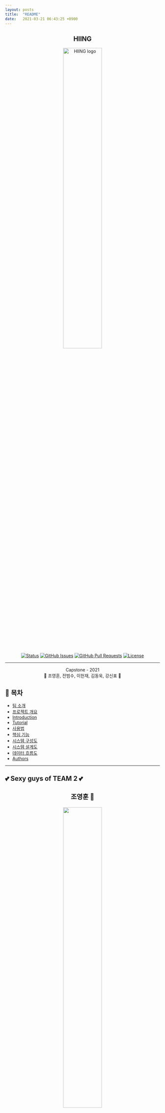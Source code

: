 ```yaml
---
layout: posts
title:  "README"
date:   2021-03-21 06:43:25 +0900
---
```



<h2 align="center">HIING</h2>

<p align="center">
  <a href="http://www.hiing.ml/" rel="noopener">
 <img width="50%" src="assets/img/logo.png" alt="HIING logo"></a>
</p>


<div align="center">

  [![Status](https://img.shields.io/badge/status-active-success.svg)]()
  [![GitHub Issues](https://img.shields.io/github/issues/kookmin-sw/capstone-2021-2021-2.svg)](https://github.com/kookmin-sw/capstone-2021-2/issues)
  [![GitHub Pull Requests](https://img.shields.io/github/issues-pr/kookmin-sw/capstone-2021-2.svg)](https://github.com/kookmin-sw/capstone-2021-2/pulls)
  [![License](https://img.shields.io/badge/license-MIT-blue.svg)](/LICENSE)

</div>

---

<p align="center"> Capstone - 2021
    <br> 
    🤖 조영훈, 전범수, 이헌재, 김동욱, 강신표 🤖
</p>

## 📝 목차
+ [팀 소개](#team)
+ [프로젝트 개요](#overview)
+ [Introduction](#intro)
+ [Tutorial](#tutorial)
+ [사용법](#usage)
+ [핵심 기능](#core_function)
+ [시스템 구성도](#system_diagram)
+ [시스템 설계도](#system_design)
+ [데이터 흐름도](#data_flow)
+ [Authors](#authors)

***

## 💕 Sexy guys of TEAM 2 💕 <a name = "team"></a>
<h2>
  <p align="center">
    조영훈 &#128060;
  </p>
  <p align="center">
    <img src="assets/img/younghoon.jpg", width="50%">
  </p>
</h2>

```jsx
학번 : 20153223
#팀장 #뭐라써 #일단 #비워놔줘
``` 

***

<h2>
  <p align="center">
    전범수 &#128047;
  </p>
  <p align="center">
    <img src="assets/img/beomsu.jpg", width="50%">
  </p>
</h2>

```jsx
학번 : 20153223
#비둘기
```

***

<h2>
  <p align="center">
    강신표 &#128018;
  </p>
  <p align="center">
    <img src="assets/img/comma.jpg", width="50%">
  </p>
</h2>

```jsx
학번 : 20163081
#전문바리스타🍹 #Comma #thedotio #thedotiolounge
``` 

***

<h2>
  <p align="center">
    이헌재 &#128055;
  </p>
  <p align="center">
    <img src="assets/img/heonjae.jpg", width="50%">
  </p>
</h2>

```jsx
학번 : 20163148
#잘먹고잘살자 #펭-하
```

***

<h2>
  <p align="center">
    김동욱 &#128039;	
  </p>
  <p align="center">
    <img src="assets/img/wooki.jpg", width="50%">
  </p>
</h2>

```jsx
학번 : 20163090
#너랑 #나랑 #슬랑 #제4대 #소프트웨어융합대학 #학생회장 #크크큭
```

<br>

---

## 🧐 Ⅰ. 프로젝트 개요 <a name = "overview"></a>
z
z
z
z
z

<br>


## 🎥 Ⅱ. Introduction <a name = "intro"></a>
### 계획서 영상 

<!-- {% include video.html id="NRNmtivPw1g" %} 
{% youtube "https://youtu.be/NRNmtivPw1g" %} -->

[![HIING](https://img.youtube.com/vi/NRNmtivPw1g/hqdefault.jpg)](https://youtu.be/NRNmtivPw1g)


<br>

## 💭 Ⅲ. Tutorial <a name = "tutorial"></a>

추후 동영상 추가 예정

<br>


## 🎈 Ⅳ. 사용법 <a name = "usage"></a>
### Example:

> 홍홍홍

**Definition:**

잉잉잉

**Example:**

앙앙앙

<br>

## 🔍 Ⅴ. 핵심 기능 <a name = "core_function"></a>
> **나만의 컨텐츠 만들기**

![function_1](assets/img/function_1.png)

<br>
<br>

> **컨텐츠 풀이(QUIZ) 및 문제 진행 방식**

![function_2](assets/img/function_2.png)

<br>
<br>

> **QUIZ 결과 통계화 및 서비스**

![function_3](assets/img/function_3.png)

<br>
<br>

## 🔍 Ⅵ. 시스템 구성도 <a name = "system_diagram"></a>
![diagram](assets/img/diagram.png)

<br>
<br>

## 🛠 Ⅶ. 시스템 설계도 <a name = "system_design"></a>
![design](assets/img/system_design.png)

<br>
<br>

## 🔄 Ⅷ. 데이터 흐름도 <a name = "data_flow"></a>
![dataflow](assets/img/data_flow.png)

<br>
<br>


## ✍️ Authors <a name = "authors"></a>
+ Comma - Initial work
    + [github](https://github.com/sinpyo)
    + [instagram](https://www.instagram.com/kang__comma)

See also the list of [contributors](https://github.com/kookmin-sw/capstone-2021-2) who participated in this project.

You can also see the other project of [capstone-2021](https://github.com/kookmin-sw)

<br>

***

<br>
<br>
